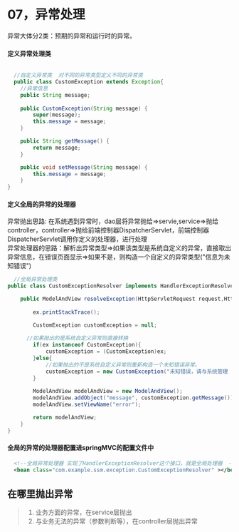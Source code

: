 # 07，异常处理
异常大体分2类：预期的异常和运行时的异常。

#### 定义异常处理类

```java

  //自定义异常类  对不同的异常类型定义不同的异常类
  public class CustomException extends Exception{
    //异常信息
    public String message;
    
    public CustomException(String message) {
        super(message);
        this.message = message;
    }

    public String getMessage() {
        return message;
    }

    public void setMessage(String message) {
        this.message = message;
    }
}
```

#### 定义全局的异常的处理器
 异常抛出思路: 在系统遇到异常时，dao层将异常抛给=>servie,service=>抛给controller，controller=>抛给前端控制器DispatcherServlet，前端控制器DispatcherServlet调用你定义的处理器，进行处理
 <br/>
 异常处理器的思路：解析出异常类型=>如果该类型是系统自定义的异常，直接取出异常信息，在错误页面显示=>如果不是，则构造一个自定义的异常类型("信息为未知错误")

```java
  //全局异常处理类
public class CustomExceptionResolver implements HandlerExceptionResolver {

    public ModelAndView resolveException(HttpServletRequest request,HttpServletResponse response, Object handler,Exception ex) {
    
        ex.printStackTrace();

        CustomException customException = null;
        
      //如果抛出的是系统自定义异常则直接转换
        if(ex instanceof CustomException){
            customException = (CustomException)ex;
        }else{
            //如果抛出的不是系统自定义异常则重新构造一个未知错误异常。
            customException = new CustomException("未知错误，请与系统管理 员联系！");
        }
        
        ModelAndView modelAndView = new ModelAndView();
        modelAndView.addObject("message", customException.getMessage());
        modelAndView.setViewName("error");

        return modelAndView;
    }
}
```
#### 全局的异常的处理器配置进springMVC的配置文件中
```xml
  <!--全局异常处理器 实现了HandlerExceptionResolver这个接口，就是全局处理器  -->
  <bean class="com.example.ssm.exception.CustomExceptionResolver" ></bean>
```


## 在哪里抛出异常
> 1. 业务方面的异常，在service层抛出
> 2. 与业务无法的异常（参数判断等），在controller层抛出异常